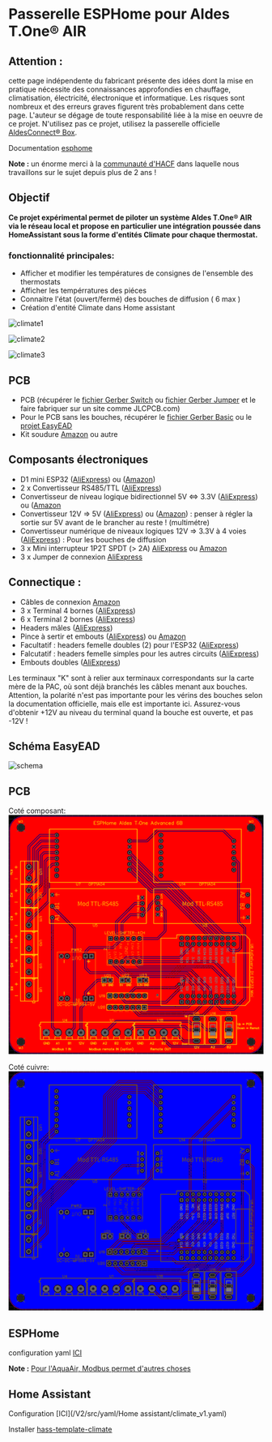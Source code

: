 # Passerelle ESPHome pour Aldes T.One® AIR

## **Attention :** 
cette page indépendente du fabricant présente des idées dont la mise en pratique nécessite des connaissances approfondies en chauffage, climatisation, électricité, électronique et informatique. Les risques sont nombreux et des erreurs graves figurent très probablement dans cette page. L'auteur se dégage de toute responsabilité liée à la mise en oeuvre de ce projet. N'utilisez pas ce projet, utilisez la passerelle officielle [AldesConnect® Box](https://www.aldes.fr/produits/mesure-regulation-et-connectivite/capteurs-et-connectivite/autres-capteurs/aldesconnect-box).

Documentation [esphome](https://esphome.io/)

**Note :** un énorme merci à la [communauté d'HACF](https://forum.hacf.fr/t/aldes-t-one-air-aquaair/42974) dans laquelle nous travaillons sur le sujet depuis plus de 2 ans !

## Objectif
**Ce projet expérimental permet de piloter un système Aldes T.One® AIR via le réseau local et propose en particulier une intégration poussée dans HomeAssistant sous la forme d'entités Climate pour chaque thermostat.**
### fonctionnalité principales:
+  Afficher et modifier les températures de consignes de l'ensemble des thermostats
+  Afficher les tempérratures des piéces
+  Connaitre l'état (ouvert/fermé) des bouches de diffusion ( 6 max )
+  Création d'entité Climate dans Home assistant

![climate1](/V2/src/images/ha/thermostat%20séjour%20k1a-1.png)

![climate2](/V2/src/images/ha/thermostat%20séjour%20k1a-2.png)

![climate3](/V2/src/images/ha/thermostat%20séjour%20k1a-3.png)

## PCB
+ PCB (récupérer le [fichier Gerber Switch](/V2/src/PCB/EasyEAD/Gerber_ESPHome-Aldes-T.One-advanced_switch.zip) ou [fichier Gerber Jumper](/V2/src/PCB/EasyEAD/Gerber_ESPHome-Aldes-T.One-advanced_jumper.zip) et le faire fabriquer sur un site comme JLCPCB.com)
+ Pour le PCB sans les bouches, récupérer le [fichier Gerber Basic](Gerber_ESPHome-Aldes-T.One-Basic-v1.0_PCB_ESPHome-Aldes_2024-12-31.zip)  ou le [projet EasyEAD](SCH_ESPHome-Aldes-T.One-Basic-v1.0_2024-12-31.json)
+ Kit soudure [Amazon](https://amzn.eu/d/3sIApjg) ou autre

## Composants électroniques
+ D1 mini ESP32 ([AliExpress](https://fr.aliexpress.com/item/1005005972627549.html)) ou ([Amazon](https://amzn.eu/d/dTeepAy))
+ 2 x Convertisseur RS485/TTL ([AliExpress](https://fr.aliexpress.com/item/1005006340391490.html))
+ Convertisseur de niveau logique bidirectionnel 5V <=> 3.3V ([AliExpress](https://fr.aliexpress.com/item/1005006068381598.html)) ou ([Amazon](https://amzn.eu/d/aiCa1Ww)
+ Convertisseur 12V => 5V ([AliExpress](https://fr.aliexpress.com/item/1005006486270630.html)) ou ([Amazon](https://amzn.eu/d/aN7AZQ7)) : penser à régler la sortie sur 5V avant de le brancher au reste ! (multimétre)
+ Convertisseur numérique de niveaux logiques 12V => 3.3V à 4 voies ([AliExpress](https://fr.aliexpress.com/item/1005006419972546.html)) : Pour les bouches de diffusion
+ 3 x Mini interrupteur 1P2T SPDT (> 2A) [AliExpress](https://a.aliexpress.com/_EyLZ1bw) ou [Amazon](https://amzn.eu/d/39LWGet)
+ 3 x Jumper de connexion [AliExpress](https://a.aliexpress.com/_EQpgm7m)
  
## Connectique :
+ Câbles de connexion [Amazon](https://amzn.eu/d/2ajQLdu)
+ 3 x Terminal 4 bornes ([AliExpress](https://fr.aliexpress.com/item/32828459901.html))
+ 6 x Terminal 2 bornes ([AliExpress](https://fr.aliexpress.com/item/32828459901.html))
+ Headers mâles ([AliExpress](https://fr.aliexpress.com/item/32973181162.html))
+ Pince à sertir et embouts ([AliExpress](https://fr.aliexpress.com/item/32831768783.html)) ou [Amazon](https://amzn.eu/d/3J0eNm9)
+ Facultatif : headers femelle doubles (2) pour l'ESP32 ([AliExpress](https://fr.aliexpress.com/item/32747224548.html))
+ Falcutatif : headers femelle simples pour les autres circuits ([AliExpress](https://fr.aliexpress.com/item/32854239374.html))
+ Embouts doubles ([AliExpress](https://fr.aliexpress.com/item/1005004846852618.html))


Les terminaux "K" sont à relier aux terminaux correspondants sur la carte mère de la PAC, où sont déjà branchés les câbles menant aux bouches. Attention, la polarité n'est pas importante pour les vérins des bouches selon la documentation officielle, mais elle est importante ici. Assurez-vous d'obtenir +12V au niveau du terminal quand la bouche est ouverte, et pas -12V !

## Schéma EasyEAD

![schema](/V2/src/images/EasyEAD/schéma_elec.png)

## PCB
Coté composant:
![Coté composant](/V2/src/images/EasyEAD/PCB_composant.png)

Coté cuivre:
![Coté cuivre](/V2/src/images/EasyEAD/PCB_cuivre.png)


## ESPHome
configuration yaml [ICI](/V2/src/yaml/ESPHome/esphome_v1.yaml)

**Note :** [Pour l'AquaAir, Modbus permet d'autres choses](https://forum.hacf.fr/t/aldes-t-one-air-aquaair/42974/171)

## Home Assistant
Configuration [ICI](/V2/src/yaml/Home assistant/climate_v1.yaml)

Installer [hass-template-climate](https://github.com/jcwillox/hass-template-climate)

